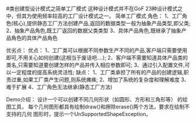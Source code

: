 #类创建型设计模式之简单工厂模式
这种设计模式并不在GoF 23种设计模式之中，但其为使用频率较高的工厂设计模式之一。
简单工厂模式
角色：
1、工厂角色(核心),提供静态工厂方法创建产品,返回的数据类型一般为抽象产品类型,即父类;
2、抽象产品角色,既工厂返回的数据父类类型
3、具体产品角色,既继承了抽象产品角色的具体产品角色

优劣点：
优点：
    1、工厂类可以根据不同参数生产不同的产品,客户端只需要使用即可,不用关心如何创建(这相当于废话吧....);
    2、客户端不需要知道具体产品类的类名,只需要知道要创建怎样的产品并传入相应参数即可;
    3、通过引入配置文件,可以一定程度的提高系统灵活性;
缺点：
    1、工厂类承担了所有的产品的创建逻辑,职责过重,如果工厂类产生问题,则系统瘫痪;
    2、增加了系统的复杂度和理解难度
    3、难于扩展
    4、工厂角色无法继承(静态工厂方法)
    
Demo介绍：
    设计一个可以创建不同几何形状（如圆形、方形和三角形等） 的绘图工具，
每个几何图形都具有绘制draw()和擦除erase()两个方法，要求在绘制不支持的几何
图形时，提示一个UnSupportedShapeException。